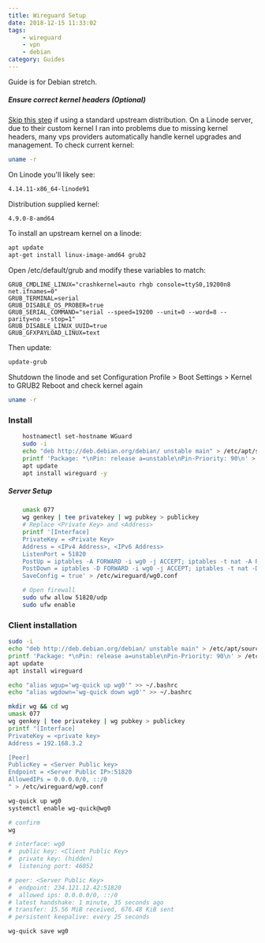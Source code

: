 ```yaml
---
title: Wireguard Setup
date: 2018-12-15 11:33:02
tags: 
    - wireguard
    - vpn
    - debian
category: Guides
---
```


Guide is for Debian stretch.

<!--more-->

##### Ensure correct kernel headers (Optional)

 [Skip this step](#install) if using a standard upstream distribution. On a Linode server, due to their custom kernel I ran into problems due to missing kernel headers, many vps providers automatically handle kernel upgrades and management.  To check current kernel: 

  ```bash
  uname -r

  ```
  On Linode you'll likely see:
  ```bash
  4.14.11-x86_64-linode91
  ```
  Distribution supplied kernel:
  ```bash
  4.9.0-8-amd64
  ```

  To install an upstream kernel on a linode:

  ```bash
  apt update
  apt-get install linux-image-amd64 grub2
  ```
  Open /etc/default/grub and modify these variables to match:
  ```
  GRUB_CMDLINE_LINUX="crashkernel=auto rhgb console=ttyS0,19200n8 net.ifnames=0"
  GRUB_TERMINAL=serial
  GRUB_DISABLE_OS_PROBER=true
  GRUB_SERIAL_COMMAND="serial --speed=19200 --unit=0 --word=8 --parity=no --stop=1"
  GRUB_DISABLE_LINUX_UUID=true
  GRUB_GFXPAYLOAD_LINUX=text
  ```

  Then update:
  ```bash
  update-grub
  ```

  Shutdown the linode and set Configuration Profile > Boot Settings > Kernel to GRUB2
  Reboot and check kernel again
  ```bash
  uname -r
  ```

### Install

```bash
    hostnamectl set-hostname WGuard
    sudo -i
    echo "deb http://deb.debian.org/debian/ unstable main" > /etc/apt/sources.list.d/unstable.list
    printf 'Package: *\nPin: release a=unstable\nPin-Priority: 90\n' > /etc/apt/preferences.d/limit-unstable
    apt update
    apt install wireguard -y
```

##### Server Setup
```bash
    umask 077
    wg genkey | tee privatekey | wg pubkey > publickey
    # Replace <Private Key> and <Address>
    printf '[Interface]
    PrivateKey = <Private Key>
    Address = <IPv4 Address>, <IPv6 Address>
    ListenPort = 51820
    PostUp = iptables -A FORWARD -i wg0 -j ACCEPT; iptables -t nat -A POSTROUTING -o eth0 -j MASQUERADE; ip6tables -A FORWARD -i wg0 -j ACCEPT; ip6tables -t nat -A POSTROUTING -o eth0 -j MASQUERADE
    PostDown = iptables -D FORWARD -i wg0 -j ACCEPT; iptables -t nat -D POSTROUTING -o eth0 -j MASQUERADE; ip6tables -D FORWARD -i wg0 -j ACCEPT; ip6tables -t nat -D POSTROUTING -o eth0 -j MASQUERADE
    SaveConfig = true' > /etc/wireguard/wg0.conf

    # Open firewall
    sudo ufw allow 51820/udp
    sudo ufw enable
```


### Client installation

```bash
sudo -i
echo "deb http://deb.debian.org/debian/ unstable main" > /etc/apt/sources.list.d/unstable.list
printf 'Package: *\nPin: release a=unstable\nPin-Priority: 90\n' > /etc/apt/preferences.d/limit-unstable
apt update
apt install wireguard

echo "alias wgup='wg-quick up wg0'" >> ~/.bashrc
echo "alias wgdown='wg-quick down wg0'" >> ~/.bashrc

```

```bash
mkdir wg && cd wg
umask 077
wg genkey | tee privatekey | wg pubkey > publickey
printf "[Interface]
PrivateKey = <private key>
Address = 192.168.3.2

[Peer]
PublicKey = <Server Public key>
Endpoint = <Server Public IP>:51820
AllowedIPs = 0.0.0.0/0, ::/0
" > /etc/wireguard/wg0.conf

wg-quick up wg0
systemctl enable wg-quick@wg0

# confirm
wg

# interface: wg0
#  public key: <Client Public Key>
#  private key: (hidden)
#  listening port: 46052

# peer: <Server Public Key>
#  endpoint: 234.121.12.42:51820
#  allowed ips: 0.0.0.0/0, ::/0
# latest handshake: 1 minute, 35 seconds ago
# transfer: 15.56 MiB received, 676.48 KiB sent
# persistent keepalive: every 25 seconds

wg-quick save wg0

```